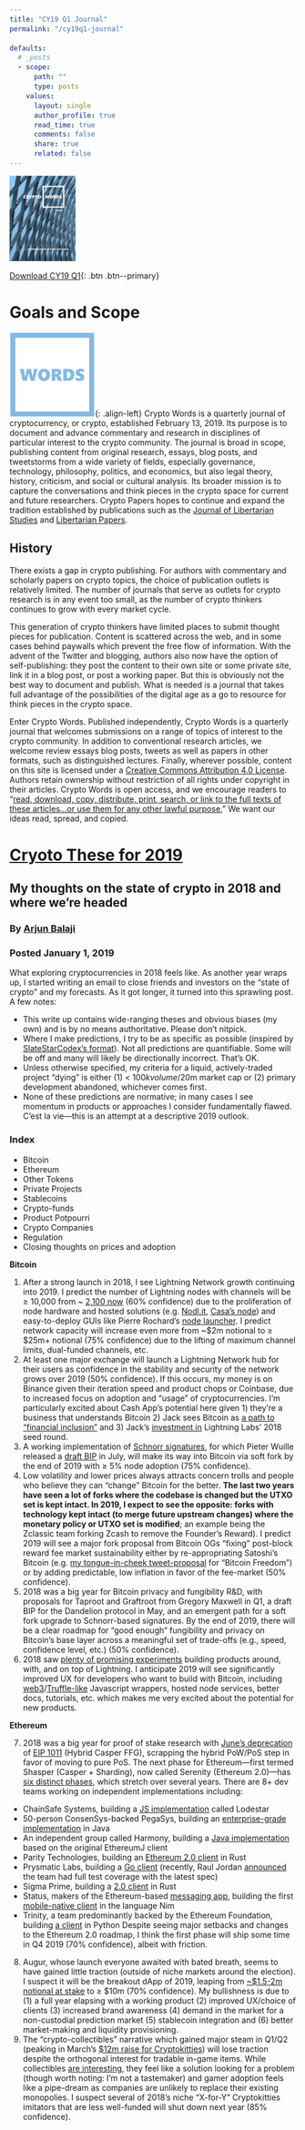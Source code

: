 ```yaml
---
title: "CY19 Q1 Journal"
permalink: "/cy19q1-journal" 

defaults:
  # _posts
  - scope:
      path: ""
      type: posts
    values:
      layout: single
      author_profile: true
      read_time: true
      comments: false
      share: true
      related: false
---
```


![CY19 Q1 Journal Cover](/assets/images/cy19q1-cover-150.png "CY19 Q1 Journal Cover")

[Download CY19 Q1](/assets/publications/CY19Q1.pdf){: .btn .btn--primary}


# Goals and Scope
![CW Logo](/assets/images/cy19q1/words-blue-box-logo.png){: .align-left} Crypto Words is a quarterly journal of cryptocurrency, or crypto, established February 13, 2019. Its purpose is to document and advance commentary and research in disciplines of particular interest to the crypto community. The journal is broad in scope, publishing content from original research, essays, blog posts, and tweetstorms from a wide variety of fields, especially governance, technology, philosophy, politics, and economics, but also legal theory, history, criticism, and social or cultural analysis. Its broader mission is to capture the conversations and think pieces in the crypto space for current and future researchers. Crypto Papers hopes to continue and expand the tradition established by publications such as the [Journal of Libertarian Studies](http://mises.org/periodical.aspx?Id=3) and [Libertarian Papers](http://libertarianpapers.org/).

## History

There exists a gap in crypto publishing.  For authors with commentary and scholarly papers on crypto topics, the choice of publication outlets is relatively limited. The number of journals that serve as outlets for crypto research is in any event too small, as the number of crypto thinkers continues to grow with every market cycle.

This generation of crypto thinkers have limited places to submit thought pieces for publication. Content is scattered across the web, and in some cases behind paywalls which prevent the free flow of information. With the advent of the Twitter and blogging, authors also now have the option of self-publishing: they post the content to their own site or some private site, link it in a blog post, or post a working paper. But this is obviously not the best way to document and publish. What is needed is a journal that takes full advantage of the possibilities of the digital age as a go to resource for think pieces in the crypto space.

Enter Crypto Words. Published independently, Crypto Words is a quarterly journal that welcomes submissions on a range of topics of interest to the crypto community.  In addition to conventional research articles, we welcome review essays blog posts, tweets as well as papers in other formats, such as distinguished lectures. Finally, wherever possible, content on this site is licensed under a [Creative Commons Attribution 4.0 License](https://creativecommons.org/licenses/by/4.0/). Authors retain ownership without restriction of all rights under copyright in their articles. Crypto Words is open access, and we encourage readers to “[read, download, copy, distribute, print, search, or link to the full texts of these articles…or use them for any other lawful purpose.](https://doaj.org/faq#definition)” We want our ideas read, spread, and copied.

# [Cryoto These for 2019](https://medium.com/@arjunblj/crypto-theses-for-2019-dd20cb7f9895)
## My thoughts on the state of crypto in 2018 and where we’re headed
### By [Arjun Balaji](https://medium.com/@arjunblj)
### Posted January  1, 2019

What exploring cryptocurrencies in 2018 feels like.
As another year wraps up, I started writing an email to close friends and investors on the “state of crypto” and my forecasts. As it got longer, it turned into this sprawling post. A few notes:
- This write up contains wide-ranging theses and obvious biases (my own) and is by no means authoritative. Please don’t nitpick.
- Where I make predictions, I try to be as specific as possible (inspired by [SlateStarCodex’s format](https://slatestarcodex.com/2018/02/06/predictions-for-2018/)). Not all predictions are quantifiable. Some will be off and many will likely be directionally incorrect. That’s OK.
- Unless otherwise specified, my criteria for a liquid, actively-traded project “dying” is either (1) < $100k volume/$20m market cap or (2) primary development abandoned, whichever comes first.
- None of these predictions are normative; in many cases I see momentum in products or approaches I consider fundamentally flawed. C’est la vie—this is an attempt at a descriptive 2019 outlook.

### Index
- Bitcoin
- Ethereum
- Other Tokens
- Private Projects
- Stablecoins
- Crypto-funds
- Product Potpourri
- Crypto Companies
- Regulation
- Closing thoughts on prices and adoption

**Bitcoin**

1. After a strong launch in 2018, I see Lightning Network growth continuing into 2019. I predict the number of Lightning nodes with channels will be ≥ 10,000 from ~ [2,100 now](https://bitcoinvisuals.com/lightning) (60% confidence) due to the proliferation of node hardware and hosted solutions (e.g. [Nodl.it](http://nodl.it/), [Casa’s node](https://keys.casa/lightning-bitcoin-node/)) and easy-to-deploy GUIs like Pierre Rochard’s [node launcher](https://github.com/PierreRochard/node-launcher). I predict network capacity will increase even more from ~$2m notional to ≥ $25m+ notional (75% confidence) due to the lifting of maximum channel limits, dual-funded channels, etc.
2. At least one major exchange will launch a Lightning Network hub for their users as confidence in the stability and security of the network grows over 2019 (50% confidence). If this occurs, my money is on Binance given their iteration speed and product chops or Coinbase, due to increased focus on adoption and “usage” of cryptocurrencies. I’m particularly excited about Cash App’s potential here given 1) they’re a business that understands Bitcoin 2) Jack sees Bitcoin as [a path to “financial inclusion”](https://twitter.com/jack/status/958743238512328704) and 3) Jack’s [investment in](https://techcrunch.com/2018/03/15/lightning-labs-just-raised-millions-from-jack-dorsey-and-others-to-supercharge-blockchain-transactions/) Lightning Labs’ 2018 seed round.
3. A working implementation of [Schnorr signatures](https://bitcoinmagazine.com/articles/the-power-of-schnorr-the-signature-algorithm-to-increase-bitcoin-s-scale-and-privacy-1460642496/), for which Pieter Wuille released a [draft BIP](https://github.com/sipa/bips/blob/bip-schnorr/bip-schnorr.mediawiki) in July, will make its way into Bitcoin via soft fork by the end of 2019 with ≥ 5% node adoption (75% confidence).
4. Low volatility and lower prices always attracts concern trolls and people who believe they can “change” Bitcoin for the better. **The last two years have seen a lot of forks where the codebase is changed but the UTXO set is kept intact. In 2019, I expect to see the opposite: forks with technology kept intact (to merge future upstream changes) where the monetary policy or UTXO set is modified**; an example being the Zclassic team forking Zcash to remove the Founder’s Reward). I predict 2019 will see a major fork proposal from Bitcoin OGs “fixing” post-block reward fee market sustainability either by re-appropriating Satoshi’s Bitcoin (e.g. [my tongue-in-cheek tweet-proposal](https://twitter.com/arjunblj/status/984114265878614018) for “Bitcoin Freedom”) or by adding predictable, low inflation in favor of the fee-market (50% confidence).
5. 2018 was a big year for Bitcoin privacy and fungibility R&D, with proposals for Taproot and Graftroot from Gregory Maxwell in Q1, a draft BIP for the Dandelion protocol in May, and an emergent path for a soft fork upgrade to Schnorr-based signatures. By the end of 2019, there will be a clear roadmap for “good enough” fungibility and privacy on Bitcoin’s base layer across a meaningful set of trade-offs (e.g., speed, confidence level, etc.) (50% confidence).
6. 2018 saw [plenty of promising experiments](https://yalls.org/) building products around, with, and on top of Lightning. I anticipate 2019 will see significantly improved UX for developers who want to build with Bitcoin, including [web3](https://github.com/ethereum/web3.js/)/[Truffle-like](https://truffleframework.com/truffle) Javascript wrappers, hosted node services, better docs, tutorials, etc. which makes me very excited about the potential for new products.

**Ethereum**
 
 7. 2018 was a big year for proof of stake research with [June’s deprecation](https://medium.com/@djrtwo/casper-%EF%B8%8F-sharding-28a90077f121) of [EIP 1011](https://eips.ethereum.org/EIPS/eip-1011) (Hybrid Casper FFG), scrapping the hybrid PoW/PoS step in favor of moving to pure PoS. The next phase for Ethereum—first termed Shasper (Casper + Sharding), now called Serenity (Ethereum 2.0)—has [six distinct phases](https://github.com/ethhub-io/ethhub/tree/master/ethereum-roadmap/serenity-phases), which stretch over several years. There are 8+ dev teams working on independent implementations including:
- ChainSafe Systems, building a [JS implementation](https://github.com/ChainSafeSystems/lodestar_chain) called Lodestar
- 50-person ConsenSys-backed PegaSys, building an [enterprise-grade implementation](https://github.com/PegaSysEng/pantheon) in Java
- An independent group called Harmony, building a [Java implementation](https://github.com/ether-camp/ethereum-harmony) based on the original EthereumJ client
- Parity Technologies, building an [Ethereum 2.0 client](https://github.com/paritytech/parity-ethereum) in Rust
- Prysmatic Labs, building a [Go client](https://github.com/prysmaticlabs/prysm) (recently, Raul Jordan [announced](https://twitter.com/raulitojordan/status/1079085816209649664) the team had full test coverage with the latest spec)
- Sigma Prime, building a [2.0 client](https://github.com/sigp/lighthouse) in Rust
- Status, makers of the Ethereum-based [messaging app](https://status.im/), building the first [mobile-native client](https://github.com/status-im/nimbus) in the language Nim
- Trinity, a team predominantly backed by the Ethereum Foundation, building [a client](https://github.com/ethereum/py-evm) in Python
Despite seeing major setbacks and changes to the Ethereum 2.0 roadmap, I think the first phase will ship some time in Q4 2019 (70% confidence), albeit with friction.
8. Augur, whose launch everyone awaited with bated breath, seems to have gained little traction (outside of niche markets around the election). I suspect it will be the breakout dApp of 2019, leaping from [~$1.5-2m notional at stake](https://predictions.global/) to ≥ $10m (70% confidence). My bullishness is due to (1) a full year elapsing with a working product (2) improved UX/choice of clients (3) increased brand awareness (4) demand in the market for a non-custodial prediction market (5) stablecoin integration and (6) better market-making and liquidity provisioning.
9. The “crypto-collectibles” narrative which gained major steam in Q1/Q2 (peaking in March’s [$12m raise for Cryptokitties](https://www.coindesk.com/a16z-leads-12-million-funding-for-ethereum-app-cryptokitties)) will lose traction despite the orthogonal interest for tradable in-game items. While collectibles [are interesting](https://www.tokendaily.co/blog/nfts-what-are-they-good-for), they feel like a solution looking for a problem (though worth noting: I’m not a tastemaker) and gamer adoption feels like a pipe-dream as companies are unlikely to replace their existing monopolies. I suspect several of 2018’s niche “X-for-Y” Cryptokitties imitators that are less well-funded will shut down next year (85% confidence).
